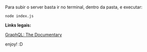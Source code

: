 Para subir o server basta ir no terminal, dentro da pasta, e executar: 

`node index.js`

**Links legais:** 

[GraphQL: The Documentary](https://www.youtube.com/watch?v=783ccP__No8)

enjoy! :D
